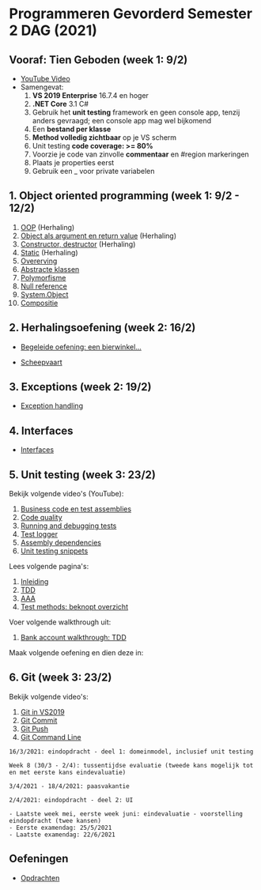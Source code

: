 # Programmeren Gevorderd Semester 2 DAG (2021)

## Vooraf: Tien Geboden (week 1: 9/2)

* [YouTube Video](https://www.youtube.com/watch?v=tNBln0tv6oE&list=PLM3q9wWBZWb-0G5rKQOVK-W0ihR5-561c&index=5&t=72s)
* Samengevat:
  1. **VS 2019 Enterprise** 16.7.4 en hoger
  2. **.NET Core** 3.1 C#
  3. Gebruik het **unit testing** framework en geen console app, tenzij anders gevraagd; een console app mag wel bijkomend
  4. Een **bestand per klasse**
  5. **Method volledig zichtbaar** op je VS scherm
  6. Unit testing **code coverage: >= 80%**
  7. Voorzie je code van zinvolle **commentaar** en #region markeringen
  8. Plaats je properties eerst
  9. Gebruik een _ voor private variabelen

## 1. Object oriented programming (week 1: 9/2 - 12/2)

1. [OOP](./Documents/OOP.md) (Herhaling)
2. [Object als argument en return value](./Documents/Objecten.md) (Herhaling)
3. [Constructor, destructor](./Documents/Constructors.md) (Herhaling)
4. [Static](./Documents/Static.md) (Herhaling)
5. [Overerving](./Documents/Overerving.md)
6. [Abstracte klassen](./Documents/AbstracteKlassen.md)
7. [Polymorfisme](./Documents/Polymorfisme.md)
8. [Null reference](./Documents/NullReference.md)
9. [System.Object](./Documents/SystemObject.md)
10. [Compositie](./Documents/Compositie.md)

## 2. Herhalingsoefening (week 2: 16/2)

* [Begeleide oefening: een bierwinkel...](./Documents/PG_OObasics_oef1_opdracht.pdf)

* [Scheepvaart](./Documents/OefeningCollectionsOvererving.pdf)

## 3. Exceptions (week 2: 19/2)

- [Exception handling](./Documents/ExceptionHandling.md)

## 4. Interfaces

* [Interfaces](./Documents/Interfaces1.md)

## 5. Unit testing (week 3: 23/2)

Bekijk volgende video's (YouTube):

  1. [Business code en test assemblies](https://www.youtube.com/watch?v=ayJYhxs4e6I&list=PLM3q9wWBZWb-0G5rKQOVK-W0ihR5-561c&index=6&t=151s)
  2. [Code quality](https://www.youtube.com/watch?v=WAVBJhTV4Ms&list=PLM3q9wWBZWb-0G5rKQOVK-W0ihR5-561c&index=7)
  3. [Running and debugging tests](https://www.youtube.com/watch?v=tKhnw61JC6U&list=PLM3q9wWBZWb-0G5rKQOVK-W0ihR5-561c&index=8)
  4. [Test logger](https://www.youtube.com/watch?v=mSJ3up_2Ecs&list=PLM3q9wWBZWb-0G5rKQOVK-W0ihR5-561c&index=9)
  5. [Assembly dependencies](https://www.youtube.com/watch?v=pDinrXTXoI8&list=PLM3q9wWBZWb-0G5rKQOVK-W0ihR5-561c&index=10)
  6. [Unit testing snippets](https://www.youtube.com/watch?v=3pyTcAzONMw&list=PLM3q9wWBZWb-0G5rKQOVK-W0ihR5-561c&index=11&t=39s)

Lees volgende pagina's:

  1. [Inleiding](./UnitTestingIntro.pdf)
  2. [TDD](./UnitTestingTDD.pdf)
  3. [AAA](./UnitTestingAAA.pdf)
  4. [Test methods: beknopt overzicht](./UnitTestingTestMethods.pdf)

Voer volgende walkthrough uit:

  1. [Bank account walkthrough: TDD](./UnitTestingWalkthrough.pdf)

Maak volgende oefening en dien deze in:

## 6. Git (week 3: 23/2)

Bekijk volgende video's:

1. [Git in VS2019](https://www.youtube.com/watch?v=wQdGC8HvKBE&list=PLM3q9wWBZWb-0G5rKQOVK-W0ihR5-561c&index=1&t=2s)
2. [Git Commit](https://www.youtube.com/watch?v=jYiIBGsu3SI&list=PLM3q9wWBZWb-0G5rKQOVK-W0ihR5-561c&index=2&t=22s)
3. [Git Push](https://www.youtube.com/watch?v=yxJDqfXhNAQ&list=PLM3q9wWBZWb-0G5rKQOVK-W0ihR5-561c&index=3&t=1s)
4. [Git Command Line](https://www.youtube.com/watch?v=npqBMnmahs4&list=PLM3q9wWBZWb-0G5rKQOVK-W0ihR5-561c&index=4&t=7s)

<!--

## Uitdieping

1. [Geheugen management](./Documents/GeheugenManagement.md)
2. [UML naar code](./Documents/UMLNaarCode.md)

## 7. Lambda (week 3: 26/2)

## 8. Extension methods (week 3: 26/2)

## 9. Delegates en events (week 4: 2/3)

## 10. LINQ (week 4: 5/3 en week 5: 9/3)

-->

```
16/3/2021: eindopdracht - deel 1: domeinmodel, inclusief unit testing
```

<!--

## 11. File I/O (week 6)

## 12. ADO .NET (week 7)

-->

```
Week 8 (30/3 - 2/4): tussentijdse evaluatie (tweede kans mogelijk tot en met eerste kans eindevaluatie)
```

```
3/4/2021 - 18/4/2021: paasvakantie
```

```
2/4/2021: eindopdracht - deel 2: UI
```

<!--

## 13. WPF (week 9 - week 12)

## 14. SOLID

* [Interfaces](./Documents/Interfaces1.md)
* [5 principes](./Documents/SOLID.md)

## 15. Nuttige extra's

* [Overzicht boeken, tutorials, websites, ...](./Documents/NuttigeExtras.md)

## 16. Uitdieping

1. [Interfaces](./Documents/Interfaces1.md)

2. [Generics](./Documents/Generics.md)

   -->

```
- Laatste week mei, eerste week juni: eindevaluatie - voorstelling eindopdracht (twee kansen)
- Eerste examendag: 25/5/2021
- Laatste examendag: 22/6/2021
```

## Oefeningen

* [Opdrachten](./Documents/Opdrachten.md)